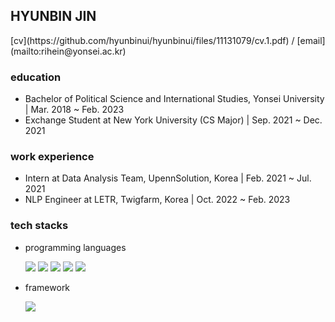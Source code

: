 <h2>HYUNBIN JIN</h2>
[cv](https://github.com/hyunbinui/hyunbinui/files/11131079/cv.1.pdf) / [email](mailto:rihein@yonsei.ac.kr)


<h3>education</h3>
 
- Bachelor of Political Science and International Studies, Yonsei University  |  Mar. 2018 ~ Feb. 2023
- Exchange Student at New York University (CS Major)  |  Sep. 2021 ~ Dec. 2021
 
<h3>work experience</h3>

- Intern at Data Analysis Team, UpennSolution, Korea  |  Feb. 2021 ~ Jul. 2021
- NLP Engineer at LETR, Twigfarm, Korea  |  Oct. 2022 ~ Feb. 2023

<h3>tech stacks</h3>

- programming languages
<t><p>
  <img src="https://img.shields.io/badge/Python-3766AB?style=flat-square&logo=Python&logoColor=white"/></a>
  <img src="https://img.shields.io/badge/R-276DC3?style=flat-square&logo=R&logoColor=white"/></a>
  <img src="https://img.shields.io/badge/-HTML5-%23E44D27?style=flat-square&logo=html5&logoColor=white"/></a>
  <img src="https://img.shields.io/badge/CSS-1572B6?style=flat-square&logo=css3&logoColor=white"/></a>
  <img src="https://img.shields.io/badge/Javascript-F7DF1E?style=flat-square&logo=javascript&logoColor=white"/></a>
</p></t>


- framework
<t><p>
  <img src="https://img.shields.io/badge/PyTorch-EE4C2C?style=flat-square&logo=pytorch&logoColor=white"/></a> 
</p></t>


